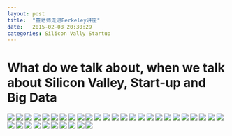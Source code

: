 ```yaml
---
layout: post
title:  "董老师走进Berkeley讲座"
date:   2015-02-08 20:30:29
categories: Silicon Vally Startup
---
```


# What do we talk about, when we talk about Silicon Valley, Start-up and Big Data

<img src="/assets/img/2015/02/berkeley_talk.001.jpg" />
<img src="/assets/img/2015/02/berkeley_talk.002.jpg" />
<img src="/assets/img/2015/02/berkeley_talk.003.jpg" />
<img src="/assets/img/2015/02/berkeley_talk.004.jpg" />
<img src="/assets/img/2015/02/berkeley_talk.005.jpg" />
<img src="/assets/img/2015/02/berkeley_talk.006.jpg" />
<img src="/assets/img/2015/02/berkeley_talk.007.jpg" />
<img src="/assets/img/2015/02/berkeley_talk.008.jpg" />
<img src="/assets/img/2015/02/berkeley_talk.009.jpg" />
<img src="/assets/img/2015/02/berkeley_talk.010.jpg" />
<img src="/assets/img/2015/02/berkeley_talk.011.jpg" />
<img src="/assets/img/2015/02/berkeley_talk.012.jpg" />
<img src="/assets/img/2015/02/berkeley_talk.013.jpg" />
<img src="/assets/img/2015/02/berkeley_talk.014.jpg" />
<img src="/assets/img/2015/02/berkeley_talk.015.jpg" />
<img src="/assets/img/2015/02/berkeley_talk.016.jpg" />
<img src="/assets/img/2015/02/berkeley_talk.017.jpg" />
<img src="/assets/img/2015/02/berkeley_talk.018.jpg" />
<img src="/assets/img/2015/02/berkeley_talk.019.jpg" />
<img src="/assets/img/2015/02/berkeley_talk.020.jpg" />
<img src="/assets/img/2015/02/berkeley_talk.021.jpg" />
<img src="/assets/img/2015/02/berkeley_talk.022.jpg" />
<img src="/assets/img/2015/02/berkeley_talk.023.jpg" />
<img src="/assets/img/2015/02/berkeley_talk.024.jpg" />
<img src="/assets/img/2015/02/berkeley_talk.025.jpg" />
<img src="/assets/img/2015/02/berkeley_talk.026.jpg" />
<img src="/assets/img/2015/02/berkeley_talk.027.jpg" />
<img src="/assets/img/2015/02/berkeley_talk.028.jpg" />
<img src="/assets/img/2015/02/berkeley_talk.029.jpg" />
<img src="/assets/img/2015/02/berkeley_talk.030.jpg" />
<img src="/assets/img/2015/02/berkeley_talk.031.jpg" />
<img src="/assets/img/2015/02/berkeley_talk.032.jpg" />
<img src="/assets/img/2015/02/berkeley_talk.033.jpg" />
<img src="/assets/img/2015/02/berkeley_talk.034.jpg" />
<img src="/assets/img/2015/02/berkeley_talk.035.jpg" />
